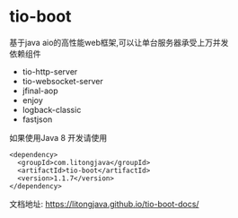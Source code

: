 # tio-boot

基于java aio的高性能web框架,可以让单台服务器承受上万并发  
依赖组件  

- tio-http-server
- tio-websocket-server
- jfinal-aop
- enjoy
- logback-classic
- fastjson

如果使用Java 8 开发请使用

```
<dependency>
  <groupId>com.litongjava</groupId>
  <artifactId>tio-boot</artifactId>
  <version>1.1.7</version>
</dependency>
```

文档地址:
https://litongjava.github.io/tio-boot-docs/